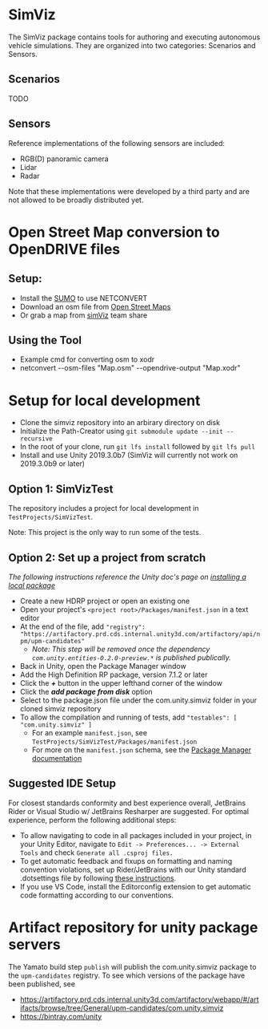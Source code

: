 # SimViz

The SimViz package contains tools for authoring and executing autonomous vehicle simulations. They are organized into two categories: Scenarios and Sensors.

## Scenarios

TODO

## Sensors

Reference implementations of the following sensors are included:

* RGB(D) panoramic camera
* Lidar
* Radar

Note that these implementations were developed by a third party and are not allowed to be broadly distributed yet.

# Open Street Map conversion to OpenDRIVE files

## Setup:
* Install the [SUMO](https://sumo.dlr.de/releases/1.3.1/sumo-win64-1.3.1.msi) to use NETCONVERT
* Download an osm file from [Open Street Maps](https://www.openstreetmap.org/export#map=13/47.5980/-122.1551)
 * Or grab a map from [simViz](https://drive.google.com/drive/u/0/folders/1-nbFgyn-lFqzLqMz6UpzINIsowZUx10t) team share

## Using the Tool
* Example cmd for converting osm to xodr
* netconvert --osm-files "Map.osm" --opendrive-output "Map.xodr"

# Setup for local development
* Clone the simviz repository into an arbirary directory on disk
* Initialize the Path-Creator using `git submodule update --init --recursive`
* In the root of your clone, run `git lfs install` followed by `git lfs pull`
* Install and use Unity 2019.3.0b7 (SimViz will currently not work on 2019.3.0b9 or later)
## Option 1: SimVizTest
The repository includes a project for local development in `TestProjects/SimVizTest`. 

Note: This project is the only way to run some of the tests.

## Option 2: Set up a project from scratch
*The following instructions reference the Unity doc's page on [installing a local package](https://docs.unity3d.com/Manual/upm-ui-local.html)*
* Create a new HDRP project or open an existing one
* Open your project's `<project root>/Packages/manifest.json` in a text editor
* At the end of the file, add `"registry": "https://artifactory.prd.cds.internal.unity3d.com/artifactory/api/npm/upm-candidates"`
    * _Note: This step will be removed once the dependency `com.unity.entities-0.2.0-preview.*` is published publically._
* Back in Unity, open the Package Manager window
* Add the High Definition RP package, version 7.1.2 or later
* Click the ***+*** button in the upper lefthand corner of the window
* Click the ***add package from disk*** option
* Select to the package.json file under the com.unity.simviz folder in your cloned simviz repository
* To allow the compilation and running of tests, add `"testables": [ "com.unity.simviz" ]`
    * For an example `manifest.json`, see `TestProjects/SimVizTest/Packages/manifest.json`
    * For more on the `manifest.json` schema, see the [Package Manager documentation](https://docs.unity3d.com/Packages/com.unity.package-manager-ui@1.7/manual/index.html#advanced-package-topics)

## Suggested IDE Setup
For closest standards conformity and best experience overall, JetBrains Rider or Visual Studio w/ JetBrains Resharper are suggested. For optimal experience, perform the following additional steps:
* To allow navigating to code in all packages included in your project, in your Unity Editor, navigate to `Edit -> Preferences... -> External Tools` and check `Generate all .csproj files.` 
* To get automatic feedback and fixups on formatting and naming convention violations, set up Rider/JetBrains with our Unity standard .dotsettings file by following [these instructions](https://github.cds.internal.unity3d.com/unity/com.unity.coding/tree/master/UnityCoding/Packages/com.unity.coding/Coding~/Configs/JetBrains).
* If you use VS Code, install the Editorconfig extension to get automatic code formatting according to our conventions.

# Artifact repository for unity package servers 

The Yamato build step `publish` will publish the com.unity.simviz package to the `upm-candidates` registry. To see which versions of the package have been published, see 
  * https://artifactory.prd.cds.internal.unity3d.com/artifactory/webapp/#/artifacts/browse/tree/General/upm-candidates/com.unity.simviz
  * https://bintray.com/unity

